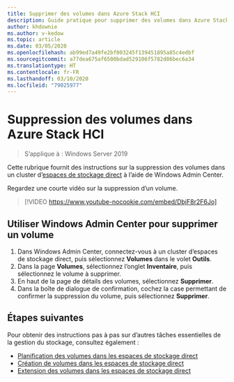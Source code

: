 ```yaml
---
title: Supprimer des volumes dans Azure Stack HCI
description: Guide pratique pour supprimer des volumes dans Azure Stack HCI à l’aide de Windows Admin Center.
author: khdownie
ms.author: v-kedow
ms.topic: article
ms.date: 03/05/2020
ms.openlocfilehash: ab99ed7a49fe2bf003245f139451895a85c4edbf
ms.sourcegitcommit: a77dea675af6500bdad529106f5782d86bec6a34
ms.translationtype: HT
ms.contentlocale: fr-FR
ms.lasthandoff: 03/10/2020
ms.locfileid: "79025977"
---
```

# <a name="deleting-volumes-in-azure-stack-hci"></a>Suppression des volumes dans Azure Stack HCI

> S’applique à : Windows Server 2019

Cette rubrique fournit des instructions sur la suppression des volumes dans un cluster d’[espaces de stockage direct](/windows-server/storage/storage-spaces/storage-spaces-direct-overview) à l’aide de Windows Admin Center.

Regardez une courte vidéo sur la suppression d’un volume.

> [!VIDEO https://www.youtube-nocookie.com/embed/DbjF8r2F6Jo]

## <a name="use-windows-admin-center-to-delete-a-volume"></a>Utiliser Windows Admin Center pour supprimer un volume

1. Dans Windows Admin Center, connectez-vous à un cluster d’espaces de stockage direct, puis sélectionnez **Volumes** dans le volet **Outils**.
2. Dans la page **Volumes**, sélectionnez l’onglet **Inventaire**, puis sélectionnez le volume à supprimer.
3. En haut de la page de détails des volumes, sélectionnez **Supprimer**.
4. Dans la boîte de dialogue de confirmation, cochez la case permettant de confirmer la suppression du volume, puis sélectionnez **Supprimer**.

## <a name="next-steps"></a>Étapes suivantes

Pour obtenir des instructions pas à pas sur d’autres tâches essentielles de la gestion du stockage, consultez également :

- [Planification des volumes dans les espaces de stockage direct](/windows-server/storage/storage-spaces/plan-volumes)
- [Création de volumes dans les espaces de stockage direct](/windows-server/storage/storage-spaces/create-volumes)
- [Extension des volumes dans les espaces de stockage direct](/windows-server/storage/storage-spaces/resize-volumes)